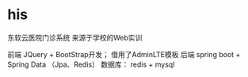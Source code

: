 # his
东软云医院门诊系统
来源于学校的Web实训

前端 JQuery + BootStrap开发； 借用了AdminLTE模板
后端 spring boot + Spring Data （Jpa、Redis）
数据库： redis + mysql
